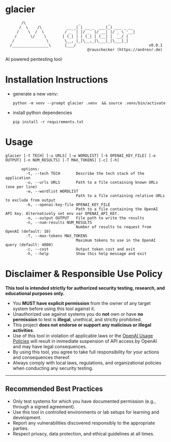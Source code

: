 # glacier

           /\                       _            _    
          /  \    /\           __ _| | __ _  ___(_) ___ _ __  
         /    \  /  \         / _` | |/ _` |/ __| |/ _ \ '__|     
        /      \/    \       | (_| | | (_| | (__| |  __/ |   
       /              \       \__, |_|\__,_|\___|_|\___|_|  
      /________________\      |___/                                v0.0.1
                                        @rauschecker (https://andresr.de)


AI powered pentesting tool

# Installation Instructions
  - generate a new venv:
  
        python -m venv --prompt glacier .venv  && source .venv/bin/activate
  - install python dependencies
  
        pip install -r requirements.txt


# Usage
    glacier [-t TECH] [-u URLS] [-w WORDLIST] [-k OPENAI_KEY_FILE] [-o OUTPUT] [-n NUM_RESULTS] [-T MAX_TOKENS] [-c] [-h]

           options:
             -t, --tech TECH       Describe the tech stack of the application
             -u, --urls URLS       Path to a file containing known URLs (one per line)
             -w, --wordlist WORDLIST
                                   Path to a file containing relative URLs to exclude from output
             -k, --openai-key-file OPENAI_KEY_FILE
                                   Path to a file containing the OpenAI API key. Alternatively set env var OPENAI_API_KEY.
             -o, --output OUTPUT   File path to write the results
             -n, --num-results NUM_RESULTS
                                   Number of results to request from OpenAI (default: 10)
             -T, --max-tokens MAX_TOKENS
                                   Maximum tokens to use in the OpenAI query (default: 4000)
             -c, --cost            Output token cost and exit
             -h, --help            Show this help message and exit


# Disclaimer & Responsible Use Policy

**This tool is intended strictly for authorized security testing, research, and educational purposes only.**

- You **MUST have explicit permission** from the owner of any target system before using this tool against it.
- Unauthorized use against systems you do **not** own or have **no permission** to test is **illegal**, unethical, and strictly prohibited.
- This project **does not endorse or support any malicious or illegal activities**.
- Use of this tool in violation of applicable laws or the [OpenAI Usage Policies](https://openai.com/policies/usage-policies) will result in immediate suspension of API access by OpenAI and may have legal consequences.
- By using this tool, you agree to take full responsibility for your actions and consequences thereof.
- Always comply with local laws, regulations, and organizational policies when conducting any security testing.

---

## Recommended Best Practices

- Only test systems for which you have documented permission (e.g., through a signed agreement).
- Use this tool in controlled environments or lab setups for learning and development.
- Report any vulnerabilities discovered responsibly to the appropriate parties.
- Respect privacy, data protection, and ethical guidelines at all times.
